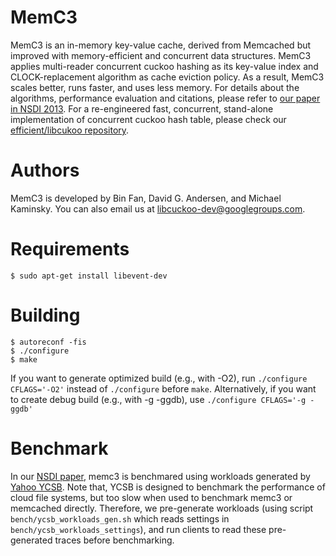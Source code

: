 MemC3
=====

MemC3 is an in-memory key-value cache, derived from Memcached but improved with memory-efficient and concurrent data structures. MemC3 applies multi-reader concurrent cuckoo hashing  as its key-value index and CLOCK-replacement algorithm as cache eviction policy. As a result, MemC3 scales better, runs faster, and uses less memory. For details about the algorithms, performance evaluation and citations, please refer to [our paper in NSDI 2013][1]. For a re-engineered fast, concurrent, stand-alone implementation of concurrent cuckoo hash table, please check our [efficient/libcukoo repository](https://github.com/efficient/libcuckoo).

   [1]: http://www.cs.cmu.edu/~dga/papers/memc3-nsdi2013.pdf "MemC3: Compact and Concurrent Memcache with Dumber Caching and Smarter Hashing"

Authors
=======

MemC3 is developed by Bin Fan, David G. Andersen, and Michael Kaminsky. You can also email us at [libcuckoo-dev@googlegroups.com](mailto:libcuckoo-dev@googlegroups.com).

Requirements
============

    $ sudo apt-get install libevent-dev

Building
==========

    $ autoreconf -fis
    $ ./configure
    $ make

If you want to generate optimized build (e.g., with -O2), run ``./configure CFLAGS='-O2'`` instead of ``./configure``
before ``make``. Alternatively, if you want to create debug build (e.g., with -g -ggdb), use ``./configure CFLAGS='-g -ggdb'``


Benchmark
=========

In our [NSDI paper][1], memc3 is benchmared using workloads generated by [Yahoo YCSB][2]. Note that, YCSB is designed to benchmark the performance of cloud file systems, but too slow when used to benchmark memc3 or memcached directly. Therefore, we pre-generate workloads (using script ``bench/ycsb_workloads_gen.sh`` which reads settings in ``bench/ycsb_workloads_settings``), and run clients to read these pre-generated traces before benchmarking.

  [2]: https://dl.acm.org/citation.cfm?id=1807152 "Benchmarking cloud serving systems with YCSB"
